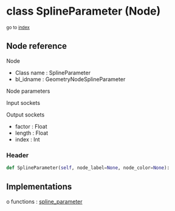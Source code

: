 # class SplineParameter (Node)

<sub>go to [index](/docs/index.md)</sub>

## Node reference

Node
 - Class name : SplineParameter
 - bl_idname : GeometryNodeSplineParameter

Node parameters

Input sockets

Output sockets
 - factor : Float
 - length : Float
 - index : Int

### Header

``` python
def SplineParameter(self, node_label=None, node_color=None):
```

## Implementations

o functions : [spline_parameter](/docs/GeoNodes_classes/spline_parameter.md)

